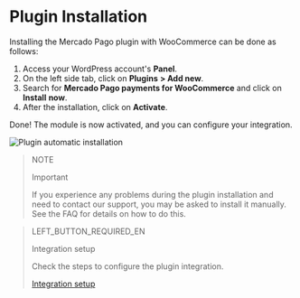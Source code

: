 # Plugin Installation 

Installing the Mercado Pago plugin with WooCommerce can be done as follows:

1. Access your WordPress account's **Panel**.
2. On the left side tab, click on **Plugins** **> Add new**.
3. Search for **Mercado Pago payments for WooCommerce** and click on **Install** **now**.
4. After the installation, click on **Activate**.

Done! The module is now activated, and you can configure your integration.

![Plugin automatic installation](/images/woocomerce/en_plugin_installation_auto.gif)

> NOTE
>
> Important
>
> If you experience any problems during the plugin installation and need to contact our support, you may be asked to install it manually. See the FAQ for details on how to do this.

> LEFT_BUTTON_REQUIRED_EN
>
> Integration setup
>
> Check the steps to configure the plugin integration.
>
> [Integration setup](https://www.mercadopago[FAKER][URL][DOMAIN]/developers/en/guides/plugins/woocommerce/integration)

